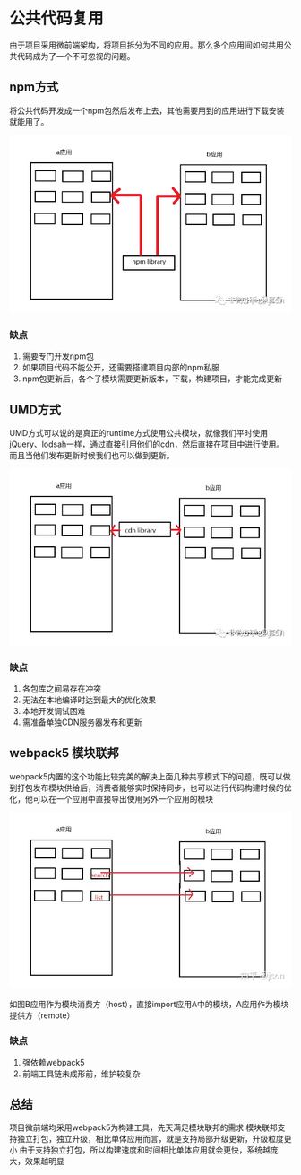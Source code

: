# 公共代码复用

由于项目采用微前端架构，将项目拆分为不同的应用。那么多个应用间如何共用公共代码成为了一个不可忽视的问题。

## npm方式

将公共代码开发成一个npm包然后发布上去，其他需要用到的应用进行下载安装就能用了。

![npm复用](/images/micro/npm.png)

### 缺点

1. 需要专门开发npm包
2. 如果项目代码不能公开，还需要搭建项目内部的npm私服
3. npm包更新后，各个子模块需要更新版本，下载，构建项目，才能完成更新

## UMD方式

UMD方式可以说的是真正的runtime方式使用公共模块，就像我们平时使用jQuery、lodsah一样，通过直接引用他们的cdn，然后直接在项目中进行使用。而且当他们发布更新时候我们也可以做到更新。

![umd](/images/micro/umd.png)

### 缺点

1. 各包库之间易存在冲突
2. 无法在本地编译时达到最大的优化效果
3. 本地开发调试困难
4. 需准备单独CDN服务器发布和更新

## webpack5 模块联邦

webpack5内置的这个功能比较完美的解决上面几种共享模式下的问题，既可以做到打包发布模块供给后，消费者能够实时保持同步，也可以进行代码构建时候的优化，他可以在一个应用中直接导出使用另外一个应用的模块

![webpack5模块联邦](/images/micro/webpack5-bundler.png)

如图B应用作为模块消费方（host），直接import应用A中的模块，A应用作为模块提供方（remote）

### 缺点

1. 强依赖webpack5
2. 前端工具链未成形前，维护较复杂

## 总结

项目微前端均采用webpack5为构建工具，先天满足模块联邦的需求
模块联邦支持独立打包，独立升级，相比单体应用而言，就是支持局部升级更新，升级粒度更小
由于支持独立打包，所以构建速度和时间相比单体应用就会更快，系统越庞大，效果越明显
